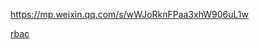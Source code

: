 https://mp.weixin.qq.com/s/wWJoRknFPaa3xhW906uL1w


[rbac](https://yuerblog.cc/2018/05/02/resource-based-access-control/)